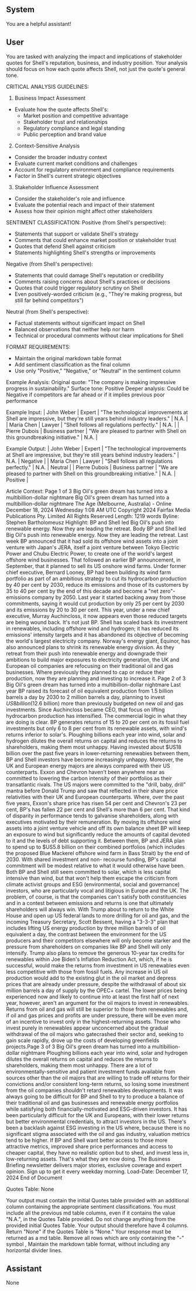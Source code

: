 ## System

You are a helpful assistant!

## User


You are tasked with analyzing the impact and implications of stakeholder quotes for Shell's reputation, business, and industry position. Your analysis should focus on how each quote affects Shell, not just the quote's general tone.

CRITICAL ANALYSIS GUIDELINES:
1. Business Impact Assessment
- Evaluate how the quote affects Shell's:
  * Market position and competitive advantage
  * Stakeholder trust and relationships
  * Regulatory compliance and legal standing
  * Public perception and brand value

2. Context-Sensitive Analysis
- Consider the broader industry context
- Evaluate current market conditions and challenges
- Account for regulatory environment and compliance requirements
- Factor in Shell's current strategic objectives

3. Stakeholder Influence Assessment
- Consider the stakeholder's role and influence
- Evaluate the potential reach and impact of their statement
- Assess how their opinion might affect other stakeholders

SENTIMENT CLASSIFICATION:
Positive (from Shell's perspective):
- Statements that support or validate Shell's strategy
- Comments that could enhance market position or stakeholder trust
- Quotes that defend Shell against criticism
- Statements highlighting Shell's strengths or improvements

Negative (from Shell's perspective):
- Statements that could damage Shell's reputation or credibility
- Comments raising concerns about Shell's practices or decisions
- Quotes that could trigger regulatory scrutiny on Shell
- Even positively-worded criticism (e.g., "They're making progress, but still far behind competitors")

Neutral (from Shell's perspective):
- Factual statements without significant impact on Shell
- Balanced observations that neither help nor harm
- Technical or procedural comments without clear implications for Shell

FORMAT REQUIREMENTS:
- Maintain the original markdown table format
- Add sentiment classification as the final column
- Use only "Positive," "Negative," or "Neutral" in the sentiment column

Example Analysis:
Original quote: "The company is making impressive progress in sustainability."
Surface tone: Positive
Deeper analysis: Could be Negative if competitors are far ahead or if it implies previous poor performance

Example Input:
| John Weber | Expert | "The technological improvements at Shell are impressive, but they're still years behind industry leaders." | N.A. |
| Maria Chen | Lawyer | "Shell follows all regulations perfectly." | N.A. |
| Pierre Dubois | Business partner | "We are pleased to partner with Shell on this groundbreaking initiative." | N.A. |

Example Output:
| John Weber | Expert | "The technological improvements at Shell are impressive, but they're still years behind industry leaders." | N.A. | Negative |
| Maria Chen | Lawyer | "Shell follows all regulations perfectly." | N.A. | Neutral |
| Pierre Dubois | Business partner | "We are pleased to partner with Shell on this groundbreaking initiative." | N.A. | Positive |

Article Context:
Page 1 of 3
Big Oil's green dream has turned into a multibillion-dollar nightmare
Big Oil's green dream has turned into a multibillion-dollar nightmare
The Age (Melbourne, Australia) - Online
December 18, 2024 Wednesday 1:08 AM UTC
Copyright 2024 Fairfax Media Publications Pty. Limited All Rights Reserved
Length: 1219 words
Byline: Stephen Bartholomeusz
Highlight: BP and Shell led Big Oil's push into renewable energy. Now they are leading the retreat.
Body
BP and Shell led Big Oil's push into renewable energy. Now they are leading the retreat.
Last week BP announced that it had sold its offshore wind assets into a joint venture with Japan's JERA, itself a 
joint venture between Tokyo Electric Power and Chubu Electric Power, to create one of the world's largest offshore 
wind businesses.
That followed an earlier BP announcement, in September, that it planned to sell its US onshore wind farms.
Under former chief executive, Bernard Looney, BP had been building its wind farm portfolio as part of an ambitious 
strategy to cut its hydrocarbon production by 40 per cent by 2030, reduce its emissions and those of its customers 
by 35 to 40 per cent by the end of this decade and become a "net zero"-emissions company by 2050.
Last year it started backing away from those commitments, saying it would cut production by only 25 per cent by 
2030 and its emissions by 20 to 30 per cent.
This year, under a new chief executive, Murray Auchincloss, it now appears even those reduced targets are being 
wound back.
It's not just BP.
Shell has scaled back its investment in renewables, including offshore wind and hydrogen; it has reduced its 
emissions' intensity targets and it has abandoned its objective of becoming the world's largest electricity company. 
Norway's energy giant, Equinor, has also announced plans to shrink its renewable energy division.
As they retreat from their push into renewable energy and downgrade their ambitions to build major exposures to 
electricity generation, the UK and European oil companies are refocusing on their traditional oil and gas 
businesses.
Where previously they planned to cap or reduce their production, now they are planning and investing to increase it.
Page 2 of 3
Big Oil's green dream has turned into a multibillion-dollar nightmare
Last year BP raised its forecast of oil equivalent production from 1.5 billion barrels a day by 2030 to 2 million 
barrels a day, planning to invest $US8 billion ($12.6 billion) more than previously budgeted on new oil and gas 
investments. Since Auchincloss became CEO, that focus on lifting hydrocarbon production has intensified.
The commercial logic in what they are doing is clear. BP generates returns of 15 to 20 per cent on its fossil fuel 
investments but only 6 to 8 per cent from its renewable assets, with wind's returns inferior to solar's.
Ploughing billions each year into wind, solar and hydrogen dilutes the overall returns on capital and reduces the 
returns to shareholders, making them most unhappy. Having invested about $US18 billion over the past five years 
in lower-returning renewables between them, BP and Shell investors have become increasingly unhappy.
Moreover, the UK and European energy majors are always compared with their US counterparts.
Exxon and Chevron haven't been anywhere near as committed to lowering the carbon intensity of their portfolios as 
their transatlantic rivals. The US majors were committed to the "drill, baby, drill" mantra before Donald Trump and 
saw that reflected in their share price relativities with their UK and European counterparts.
Where, over the past five years, Exxon's share price has risen 54 per cent and Chevron's 23 per cent, BP's has 
fallen 22 per cent and Shell's more than 6 per cent. That kind of disparity in performance tends to galvanise 
shareholders, along with executives motivated by their remuneration.
By moving its offshore wind assets into a joint venture vehicle and off its own balance sheet BP will keep an 
exposure to wind but significantly reduce the amounts of capital devoted to it and the levels of debt supporting it.
Between them, BP and JERA plan to spend up to $US5.8 billion on their combined portfolios (which includes the 
proposed Blue Mackerel offshore wind farm in Bass Strait) by the end of 2030. With shared investment and non-
recourse funding, BP's capital commitment will be modest relative to what it would otherwise have been.
Both BP and Shell still seem committed to solar, which is less capital intensive than wind, but that won't help them 
escape the criticism from climate activist groups and ESG (environmental, social and governance) investors, who 
are particularly vocal and litigious in Europe and the UK.
The problem, of course, is that the companies can't satisfy both constituencies and in a contest between emissions 
and returns is one that ultimately shareholders will always win.
With Trump about to return to the White House and open up US federal lands to more drilling for oil and gas, and 
the incoming Treasury Secretary, Scott Bessent, having a "3-3-3" plan that includes lifting US energy production by 
three million barrels of oil equivalent a day, the contrast between the environment for the US producers and their 
competitors elsewhere will only become starker and the pressure from shareholders on companies like BP and 
Shell will only intensify.
Trump also plans to remove the generous 10-year tax credits for renewables within Joe Biden's Inflation Reduction 
Act, which, if he is successful, would make the returns from investment in US renewables even less competitive 
with those from fossil fuels.
Any increase in US oil production would add to the existing glut in the oil market and depress prices that are 
already under pressure, despite the withdrawal of about six million barrels a day of supply by the OPEC+ cartel.
The lower prices being experienced now and likely to continue into at least the first half of next year, however, 
aren't an argument for the oil majors to invest in renewables.
Returns from oil and gas will still be superior to those from renewables and, if oil and gas prices and profits are 
under pressure, there will be even more of an incentive to invest only in the highest-returning assets.
Those who invest purely in renewables appear unconcerned about the gradual withdrawal of the oil majors who 
gatecrashed their sector and, seeking to gain scale rapidly, drove up the costs of developing greenfields projects.Page 3 of 3
Big Oil's green dream has turned into a multibillion-dollar nightmare
Ploughing billions each year into wind, solar and hydrogen dilutes the overall returns on capital and reduces the 
returns to shareholders, making them most unhappy.
There are a lot of environmentally-sensitive and patient investment funds available from sources other than the oil 
majors that are willing to trade off returns for their convictions and/or consistent long-term returns, so losing some 
investment from the oil companies shouldn't retard renewables developments.
It was always going to be difficult for BP and Shell to try to produce a balance of their traditional oil and gas 
businesses and renewable energy portfolios while satisfying both financially-motivated and ESG-driven investors.
It has been particularly difficult for the UK and Europeans, with their lower returns but better environmental 
credentials, to attract investors in the US. There's been a backlash against ESG investing in the US where, 
because there is no significant stigma associated with the oil and gas industry, valuation metrics tend to be higher.
If BP and Shell want better access to those more attractive metrics, improved share price performances and 
access to cheaper capital, they have no realistic option but to shed, and invest less in, low-returning assets. That's 
what they are now doing.
The Business Briefing newsletter delivers major stories, exclusive coverage and expert opinion. Sign up to 
get it every weekday morning.
Load-Date: December 17, 2024
End of Document

Quotes Table:
None

Your output must contain the initial Quotes table provided with an additional column containing the appropriate sentiment classifications. You must include all the previous md table columns, even if it contains the value "N.A.", in the Quotes Table provided. Do not change anything from the provided initial Quotes Table. Your output should therefore have 4 columns. Return "None" if the Quotes Table is "None." Your response must be returned as a md table. Remove all rows which are only containing the "-" symbol , Maintain the markdown table format, without including any horizontal divider lines.
        

## Assistant

None

